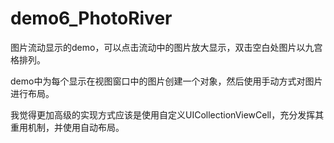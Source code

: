 # demo6_PhotoRiver

图片流动显示的demo，可以点击流动中的图片放大显示，双击空白处图片以九宫格排列。

demo中为每个显示在视图窗口中的图片创建一个对象，然后使用手动方式对图片进行布局。

我觉得更加高级的实现方式应该是使用自定义UICollectionViewCell，充分发挥其重用机制，并使用自动布局。

